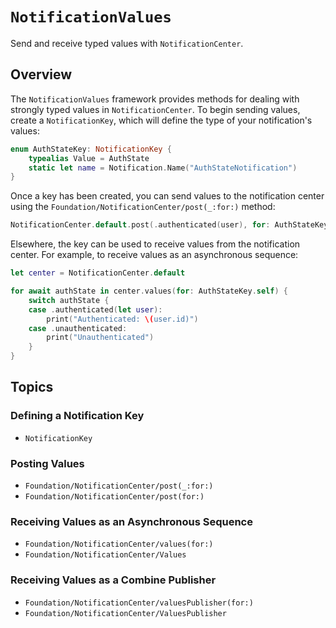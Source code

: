 # ``NotificationValues``

Send and receive typed values with `NotificationCenter`.

## Overview

The ``NotificationValues`` framework provides methods for dealing with strongly typed values in `NotificationCenter`. To begin sending values, create a ``NotificationKey``, which will define the type of your notification's values:

```swift
enum AuthStateKey: NotificationKey {
    typealias Value = AuthState
    static let name = Notification.Name("AuthStateNotification")
}
```

Once a key has been created, you can send values to the notification center using the ``Foundation/NotificationCenter/post(_:for:)`` method:

```swift
NotificationCenter.default.post(.authenticated(user), for: AuthStateKey.self)
```

Elsewhere, the key can be used to receive values from the notification center. For example, to receive values as an asynchronous sequence:

```swift
let center = NotificationCenter.default

for await authState in center.values(for: AuthStateKey.self) {
    switch authState {
    case .authenticated(let user):
        print("Authenticated: \(user.id)")
    case .unauthenticated:
        print("Unauthenticated")
    }
}
```

## Topics

### Defining a Notification Key
- ``NotificationKey``

### Posting Values
- ``Foundation/NotificationCenter/post(_:for:)``
- ``Foundation/NotificationCenter/post(for:)``

### Receiving Values as an Asynchronous Sequence
- ``Foundation/NotificationCenter/values(for:)``
- ``Foundation/NotificationCenter/Values``

### Receiving Values as a Combine Publisher
- ``Foundation/NotificationCenter/valuesPublisher(for:)``
- ``Foundation/NotificationCenter/ValuesPublisher``
